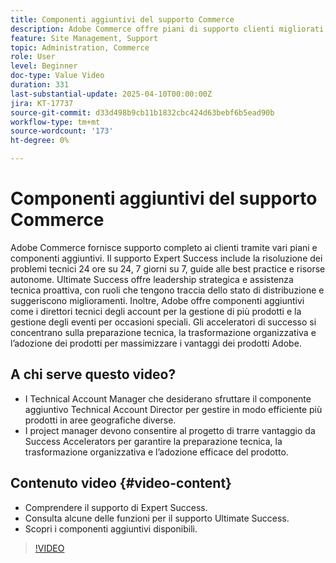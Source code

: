 ```yaml
---
title: Componenti aggiuntivi del supporto Commerce
description: Adobe Commerce offre piani di supporto clienti migliorati, tra cui Expert Success, Ultimate Success e vari componenti aggiuntivi per assistenza strategica.
feature: Site Management, Support
topic: Administration, Commerce
role: User
level: Beginner
doc-type: Value Video
duration: 331
last-substantial-update: 2025-04-10T00:00:00Z
jira: KT-17737
source-git-commit: d33d498b9cb11b1832cbc424d63bebf6b5ead90b
workflow-type: tm+mt
source-wordcount: '173'
ht-degree: 0%

---
```



# Componenti aggiuntivi del supporto Commerce

Adobe Commerce fornisce supporto completo ai clienti tramite vari piani e componenti aggiuntivi. Il supporto Expert Success include la risoluzione dei problemi tecnici 24 ore su 24, 7 giorni su 7, guide alle best practice e risorse autonome. Ultimate Success offre leadership strategica e assistenza tecnica proattiva, con ruoli che tengono traccia dello stato di distribuzione e suggeriscono miglioramenti. Inoltre, Adobe offre componenti aggiuntivi come i direttori tecnici degli account per la gestione di più prodotti e la gestione degli eventi per occasioni speciali. Gli acceleratori di successo si concentrano sulla preparazione tecnica, la trasformazione organizzativa e l’adozione dei prodotti per massimizzare i vantaggi dei prodotti Adobe.

## A chi serve questo video?

* I Technical Account Manager che desiderano sfruttare il componente aggiuntivo Technical Account Director per gestire in modo efficiente più prodotti in aree geografiche diverse.
* I project manager devono consentire al progetto di trarre vantaggio da Success Accelerators per garantire la preparazione tecnica, la trasformazione organizzativa e l’adozione efficace del prodotto.

## Contenuto video {#video-content}

* Comprendere il supporto di Expert Success.
* Consulta alcune delle funzioni per il supporto Ultimate Success.
* Scopri i componenti aggiuntivi disponibili.


>[!VIDEO](https://video.tv.adobe.com/v/3457545/?learn=on&enablevpops)
